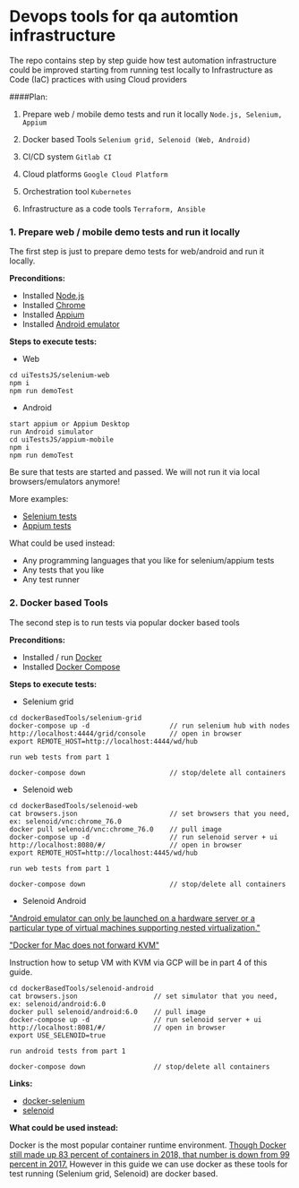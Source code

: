 Devops tools for qa automtion infrastructure
========
The repo contains step by step guide how test automation infrastructure could 
be improved starting from running test locally to Infrastructure as Code (IaC) practices with using Cloud providers

####Plan: 

1. Prepare web / mobile demo tests and run it locally ```Node.js, Selenium, Appium```

2. Docker based Tools ```Selenium grid, Selenoid (Web, Android)```

3. CI/CD system ```Gitlab CI```

4. Cloud platforms ```Google Cloud Platform```

5. Orchestration tool ```Kubernetes```

6. Infrastructure as a code tools ```Terraform, Ansible```

### 1. Prepare web / mobile demo tests and run it locally

The first step is just to prepare demo tests for web/android and run it locally.

**Preconditions:**
* Installed [Node.js](https://nodejs.org/en/)
* Installed [Chrome](https://www.google.com/intl/ru/chrome/)
* Installed [Appium](http://appium.io/docs/en/about-appium/getting-started/)
* Installed [Android emulator](https://developer.android.com/studio/run/emulator)

**Steps to execute tests:**
* Web
```
cd uiTestsJS/selenium-web
npm i
npm run demoTest
```
* Android
```
start appium or Appium Desktop
run Android simulator
cd uiTestsJS/appium-mobile
npm i
npm run demoTest
```


Be sure that tests are started and passed. We will not run it via local 
browsers/emulators anymore!

More examples:
* [Selenium tests](https://github.com/SeleniumHQ/selenium/tree/master/javascript/node/selenium-webdriver/example)
* [Appium tests](https://github.com/appium/appium/tree/master/sample-code/javascript-wd)

What could be used instead:
* Any programming languages that you like for selenium/appium tests
* Any tests that you like
* Any test runner 

### 2. Docker based Tools

The second step is to run tests via popular docker based tools 

**Preconditions:**
* Installed / run [Docker](https://www.docker.com)
* Installed [Docker Compose](https://docs.docker.com/compose/install/)

**Steps to execute tests:**
* Selenium grid
```
cd dockerBasedTools/selenium-grid
docker-compose up -d                    // run selenium hub with nodes
http://localhost:4444/grid/console      // open in browser
export REMOTE_HOST=http://localhost:4444/wd/hub

run web tests from part 1

docker-compose down                     // stop/delete all containers
```
* Selenoid web
```
cd dockerBasedTools/selenoid-web
cat browsers.json                       // set browsers that you need, ex: selenoid/vnc:chrome_76.0
docker pull selenoid/vnc:chrome_76.0    // pull image  
docker-compose up -d                    // run selenoid server + ui
http://localhost:8080/#/                // open in browser
export REMOTE_HOST=http://localhost:4445/wd/hub

run web tests from part 1

docker-compose down                     // stop/delete all containers
```

* Selenoid Android 

["Android emulator can only be launched on a hardware 
server or a particular type of virtual machines supporting nested 
virtualization."](https://medium.com/@aandryashin/selenium-more-android-sweets-3839148d1bac)

["Docker for Mac does not forward KVM"](https://github.com/aerokube/selenoid/issues/687)

Instruction how to setup VM with KVM via GCP will be in part 4 of this guide.
```
cd dockerBasedTools/selenoid-android
cat browsers.json                   // set simulator that you need, ex: selenoid/android:6.0
docker pull selenoid/android:6.0    // pull image  
docker-compose up -d                // run selenoid server + ui
http://localhost:8081/#/            // open in browser
export USE_SELENOID=true

run android tests from part 1

docker-compose down                 // stop/delete all containers
```

**Links:**
* [docker-selenium](https://github.com/SeleniumHQ/docker-selenium)
* [selenoid](https://github.com/aerokube/selenoid)

**What could be used instead:**

Docker is the most popular container runtime environment.
[Though Docker still made up 83 percent of containers in 2018, that number is
 down from 99 percent in 2017.](https://containerjournal.com/topics/container-ecosystems/5-container-alternatives-to-docker/)
 However in this guide we can use docker as these tools for test running (Selenium grid, Selenoid) are docker based.
